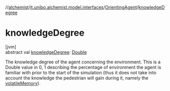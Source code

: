 //[alchemist](../../../index.md)/[it.unibo.alchemist.model.interfaces](../index.md)/[OrientingAgent](index.md)/[knowledgeDegree](knowledge-degree.md)

# knowledgeDegree

[jvm]\
abstract val [knowledgeDegree](knowledge-degree.md): [Double](https://kotlinlang.org/api/latest/jvm/stdlib/kotlin/-double/index.html)

The knowledge degree of the agent concerning the environment. This is a Double value in 0, 1 describing the percentage of environment the agent is familiar with prior to the start of the simulation (thus it does not take into account the knowledge the pedestrian will gain during it, namely the [volatileMemory](volatile-memory.md)).
